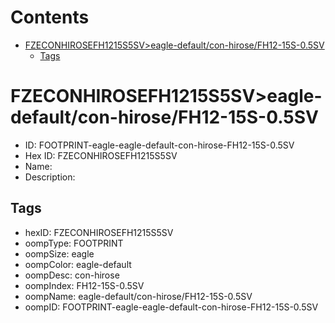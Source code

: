 



Contents
========

* [FZECONHIROSEFH1215S5SV>eagle-default/con-hirose/FH12-15S-0.5SV](#fzeconhirosefh1215s5sveagle-defaultcon-hirosefh12-15s-05sv)
	* [Tags](#tags)

# FZECONHIROSEFH1215S5SV>eagle-default/con-hirose/FH12-15S-0.5SV

- ID: FOOTPRINT-eagle-eagle-default-con-hirose-FH12-15S-0.5SV
- Hex ID: FZECONHIROSEFH1215S5SV
- Name: 
- Description: 

## Tags

- hexID: FZECONHIROSEFH1215S5SV
- oompType: FOOTPRINT
- oompSize: eagle
- oompColor: eagle-default
- oompDesc: con-hirose
- oompIndex: FH12-15S-0.5SV
- oompName: eagle-default/con-hirose/FH12-15S-0.5SV
- oompID: FOOTPRINT-eagle-eagle-default-con-hirose-FH12-15S-0.5SV
